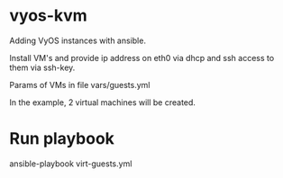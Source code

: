 # vyos-kvm
Adding VyOS instances with ansible.

Install VM's and provide ip address on eth0 via dhcp and ssh access to them via ssh-key.

Params of VMs in file vars/guests.yml

In the example, 2 virtual machines will be created.

# Run playbook
ansible-playbook virt-guests.yml

